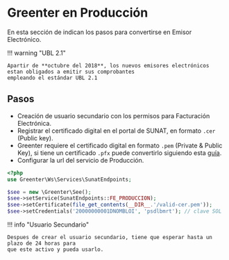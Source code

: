 # Greenter en Producción
En esta sección de indican los pasos para convertirse en Emisor Electrónico.

!!! warning "UBL 2.1"

    Apartir de **octubre del 2018**, los nuevos emisores electrónicos estan obligados a emitir sus comprobantes
    empleando el estándar UBL 2.1 

## Pasos
- Creación de usuario secundario con los permisos para Facturación Electrónica.
- Registrar el certificado digital en el portal de SUNAT, en formato `.cer` (Public key).
- Greenter requiere el certificado digital en formato `.pem` (Private & Public Key), si tiene un certificado `.pfx`
 puede convertirlo siguiendo esta [guía](https://github.com/thegreenter/signature/blob/master/CONVERT.md).
- Configurar la url del servicio de Producción.

```php hl_lines="5"
<?php
use Greenter\Ws\Services\SunatEndpoints;

$see = new \Greenter\See();
$see->setService(SunatEndpoints::FE_PRODUCCION);
$see->setCertificate(file_get_contents(__DIR__.'/valid-cer.pem'));
$see->setCredentials('20000000001DNOMBLOI', 'psdlbmrt'); // clave SOL

```

!!! info "Usuario Secundario"

    Despues de crear el usuario secundario, tiene que esperar hasta un plazo de 24 horas para
    que este activo y pueda usarlo.

